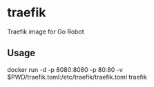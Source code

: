 # traefik
Traefik image for Go Robot

## Usage

docker run -d -p 8080:8080 -p 80:80 -v $PWD/traefik.toml:/etc/traefik/traefik.toml traefik
